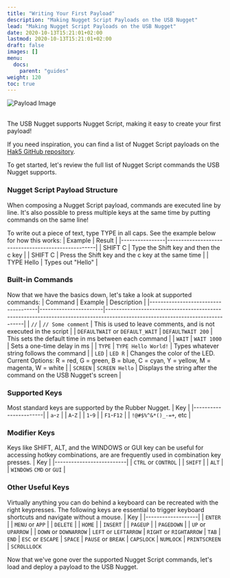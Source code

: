 ```yaml
---
title: "Writing Your First Payload"
description: "Making Nugget Script Payloads on the USB Nugget"
lead: "Making Nugget Script Payloads on the USB Nugget"
date: 2020-10-13T15:21:01+02:00
lastmod: 2020-10-13T15:21:01+02:00
draft: false
images: []
menu:
  docs:
    parent: "guides"
weight: 120
toc: true
---
```

<img src="/images/payload.gif" title="Payload Image"/>
<br /><br />

The USB Nugget supports Nugget Script, making it easy to create your first payload!

If you need inspiration, you can find a list of Nugget Script payloads on the [Hak5 GitHub repository](https://github.com/hak5/usbrubberducky-payloads). 

To get started, let's review the full list of Nugget Script commands the USB Nugget supports.

### Nugget Script Payload Structure

When composing a Nugget Script payload, commands are executed line by line. It's also possible to press multiple keys at the same time by putting commands on the same line!

To write out a piece of text, type TYPE in all caps.  See the example below for how this works:
| Example        | Result                                             |
|----------------|----------------------------------------------------|
| SHIFT C        | Type the Shift key and then the c key              |
| SHIFT C        | Press the Shift key and the c key at the same time |
| TYPE Hello     | Types out "Hello"                                  |

### Built-in Commands
Now that we have the basics down, let's take a look at supported commands:
| Command                             | Example               | Description                                                                                                                  |
|-------------------------------------|-----------------------|------------------------------------------------------------------------------------------------------------------------------|
| `//`                                | `// Some comment`     | This is used to leave comments, and is not executed in the script                                                            |
| `DEFAULTWAIT`  or  `DEFAULT_WAIT`   | `DEFAULTWAIT 200`     | This sets the default time in ms between each command                                                                        |
| `WAIT`                              | `WAIT 1000`           | Sets a one-time delay in ms                                                                                                  |
| `TYPE`                              | `TYPE Hello World!`   | Types whatever string follows the command                                                                                    |
| `LED`                               | `LED R`               | Changes the color of the LED. Current Options:  R = red, G = green, B = blue, C = cyan, Y = yellow, M = magenta,  W = white  |
| `SCREEN`                            | `SCREEN Hello`        | Displays the string after the command on the USB Nugget's screen                                                             |

### Supported Keys
Most standard keys are supported by the Rubber Nugget.
| Key                   |
|-----------------------|
| `a`-`z`               |
| `A`-`Z`               |
| `1`-`9`               |
| `F1`-`F12`            |
| `!@#$%^&*()_-=+`, etc |

### Modifier Keys
Keys like SHIFT, ALT, and the WINDOWS or GUI key can be useful for accessing hotkey combinations, are are frequently used in combination key presses.
| Key                      |
|--------------------------|
| `CTRL`  or  `CONTROL`    |
| `SHIFT`                  |
| `ALT`                    |
| `WINDOWS` `CMD` or `GUI` |

### Other Useful Keys
Virtually anything you can do behind a keyboard can be recreated with the right keypresses. 
The following keys are essential to trigger keyboard shortcuts and navigate without a mouse.
| Key               |
|-------------------|
| `ENTER`           |
| `MENU`  or  `APP` |
| `DELETE`          |
| `HOME`            |
| `INSERT`          |
| `PAGEUP`          |
| `PAGEDOWN`        |
| `UP` or `UPARROW` |
| `DOWN` or `DOWNARROW`
| `LEFT` or `LEFTARROW`
| `RIGHT` or `RIGHTARROW`
| `TAB`
| `END`
| `ESC` or `ESCAPE`
| `SPACE`
| `PAUSE` or `BREAK`
| `CAPSLOCK`
| `NUMLOCK`
| `PRINTSCREEN`
| `SCROLLLOCK`

Now that we've gone over the supported Nugget Script commands, let's load and deploy a payload to the USB Nugget.
